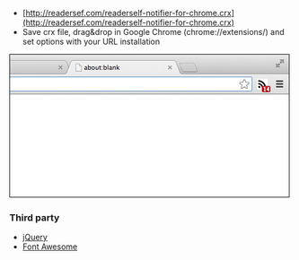 * [http://readersef.com/readerself-notifier-for-chrome.crx](http://readersef.com/readerself-notifier-for-chrome.crx)
* Save crx file, drag&drop in Google Chrome (chrome://extensions/) and set options with your URL installation

![Screenshot](medias/screenshot.png)

### Third party

* [jQuery](http://jquery.com/)
* [Font Awesome](http://fortawesome.github.io/Font-Awesome/)
